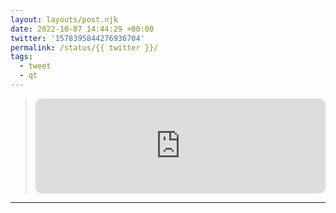 ```yaml
---
layout: layouts/post.njk
date: 2022-10-07 14:44:29 +00:00
twitter: '1578395844276936704'
permalink: /status/{{ twitter }}/
tags: 
  - tweet
  - qt
---
```


> <iframe style="border-radius:10px" src="https://open.spotify.com/embed/track/14PayGOujnGIj6g4oG7v5i?utm_source=generator&theme=0" width="100%" height="152" frameBorder="0" allowfullscreen="" allow="autoplay; clipboard-write; encrypted-media; fullscreen; picture-in-picture" loading="lazy"></iframe>

---
